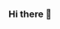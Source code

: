 ### Hi there 👋

<!--
**jackwilliams84/jackwilliams84** is a ✨ _special_ ✨ repository because its `README.md` (this file) appears on your GitHub profile.

Here are some ideas to get you started:

 
- 🌱 I’m currently learning Data Systems..
- 📫 How to reach me: willia_j5@denison.edu
- Sophomore at Denison


